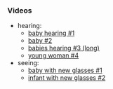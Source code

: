 
### Videos

* hearing:
    - [baby hearing #1](https://www.youtube.com/watch?v=-_Q5kO4YXFs)
    - [baby #2](https://www.youtube.com/watch?v=8J1f6cVYUh0)
    - [babies hearing #3 (long)](https://www.youtube.com/watch?v=obEsUFeatXA)
    - [young woman #4](https://www.youtube.com/watch?v=xpi1xKD20dw)
* seeing:
    - [baby with new glasses #1](https://www.youtube.com/watch?v=mAMKUYy3aVQ)
    - [infant with new glasses #2](https://www.youtube.com/watch?v=EyM6pEm8sEo)

